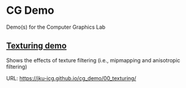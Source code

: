 # CG Demo
Demo(s) for the Computer Graphics Lab

## [Texturing demo](https://jku-icg.github.io/cg_demo/00_texturing/)
Shows the effects of texture filtering (i.e., mipmapping and anisotropic filtering)

URL: https://jku-icg.github.io/cg_demo/00_texturing/
